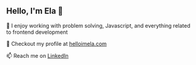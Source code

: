## Hello, I'm Ela 👋


🔭 I enjoy working with problem solving, Javascript, and everything related to frontend development

🌱 Checkout my profile at [helloimela.com](https://helloimela.com/)

📫 Reach me on [LinkedIn](https://www.linkedin.com/in/elayudhanira/)

